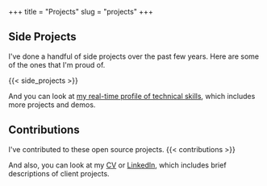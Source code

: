 +++
title = "Projects"
slug = "projects"
+++

## Side Projects

I've done a handful of side projects over the past few years. Here are some of the ones that I'm proud of.

{{< side_projects >}}

And you can look at [my real-time profile of technical skills](https://link.tech-andgar.me/lapras), which includes more projects and demos.

## Contributions

I've contributed to these open source projects.
{{< contributions >}}

And also, you can look at my [CV](https://link.tech-andgar.me/CVAFGR202311DEV) or [Linkedln](https://link.tech-andgar.me/linkedin), which includes brief descriptions of client projects.
